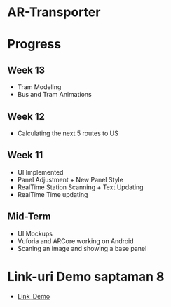 # AR-Transporter

# Progress

## Week 13

- Tram Modeling
- Bus and Tram Animations

## Week 12

- Calculating the next 5 routes to US

## Week 11

- UI Implemented
- Panel Adjustment + New Panel Style
- RealTime Station Scanning + Text Updating
- RealTime Time updating

## Mid-Term

- UI Mockups
- Vuforia and ARCore working on Android
- Scaning an image and showing a base panel

# Link-uri Demo saptaman 8

- [Link_Demo](https://youtube.com/shorts/TwKgO9h6pdg)
